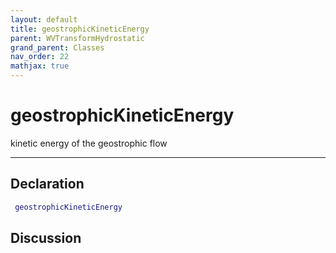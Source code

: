 ```yaml
---
layout: default
title: geostrophicKineticEnergy
parent: WVTransformHydrostatic
grand_parent: Classes
nav_order: 22
mathjax: true
---
```


#  geostrophicKineticEnergy

kinetic energy of the geostrophic flow


---

## Declaration
```matlab
 geostrophicKineticEnergy
```
## Discussion

      
